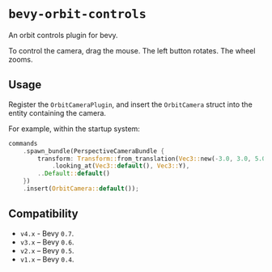 # `bevy-orbit-controls`

An orbit controls plugin for bevy.

To control the camera, drag the mouse. The left button rotates. The
wheel zooms.

## Usage

Register the `OrbitCameraPlugin`, and insert the `OrbitCamera` struct
into the entity containing the camera.

For example, within the startup system:

```rust
commands
    .spawn_bundle(PerspectiveCameraBundle {
        transform: Transform::from_translation(Vec3::new(-3.0, 3.0, 5.0))
            .looking_at(Vec3::default(), Vec3::Y),
        ..Default::default()
    })
    .insert(OrbitCamera::default());
```

## Compatibility

- `v4.x` - Bevy `0.7`.
- `v3.x` – Bevy `0.6`.
- `v2.x` – Bevy `0.5`.
- `v1.x` – Bevy `0.4`.
